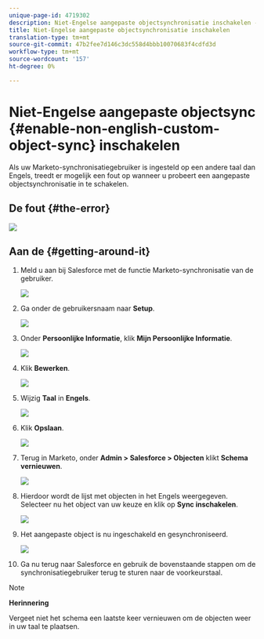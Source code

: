 ```yaml
---
unique-page-id: 4719302
description: Niet-Engelse aangepaste objectsynchronisatie inschakelen - Marketo Docs - Productdocumentatie
title: Niet-Engelse aangepaste objectsynchronisatie inschakelen
translation-type: tm+mt
source-git-commit: 47b2fee7d146c3dc558d4bbb10070683f4cdfd3d
workflow-type: tm+mt
source-wordcount: '157'
ht-degree: 0%

---
```



# Niet-Engelse aangepaste objectsync {#enable-non-english-custom-object-sync} inschakelen

Als uw Marketo-synchronisatiegebruiker is ingesteld op een andere taal dan Engels, treedt er mogelijk een fout op wanneer u probeert een aangepaste objectsynchronisatie in te schakelen.

## De fout {#the-error}

![](assets/image2014-12-10-13-3a17-3a51.png)

## Aan de {#getting-around-it}

1. Meld u aan bij Salesforce met de functie Marketo-synchronisatie van de gebruiker.

   ![](assets/image2014-12-10-13-3a18-3a1.png)

1. Ga onder de gebruikersnaam naar **Setup**.

   ![](assets/image2014-12-10-13-3a18-3a11.png)

1. Onder **Persoonlijke Informatie**, klik **Mijn Persoonlijke Informatie**.

   ![](assets/image2014-12-10-13-3a18-3a22.png)

1. Klik **Bewerken**.

   ![](assets/image2014-12-10-13-3a18-3a32.png)

1. Wijzig **Taal** in **Engels**.

   ![](assets/image2014-12-10-13-3a18-3a45.png)

1. Klik **Opslaan**.

   ![](assets/image2014-12-10-13-3a18-3a55.png)

1. Terug in Marketo, onder **Admin > Salesforce > Objecten** klikt **Schema vernieuwen**.

   ![](assets/image2014-12-10-13-3a19-3a6.png)

1. Hierdoor wordt de lijst met objecten in het Engels weergegeven. Selecteer nu het object van uw keuze en klik op **Sync inschakelen**.

   ![](assets/image2014-12-10-13-3a19-3a16.png)

1. Het aangepaste object is nu ingeschakeld en gesynchroniseerd.

   ![](assets/image2014-12-10-13-3a19-3a26.png)

1. Ga nu terug naar Salesforce en gebruik de bovenstaande stappen om de synchronisatiegebruiker terug te sturen naar de voorkeurstaal.

>[!NOTE]
>
>**Herinnering**
>
>Vergeet niet het schema een laatste keer vernieuwen om de objecten weer in uw taal te plaatsen.

